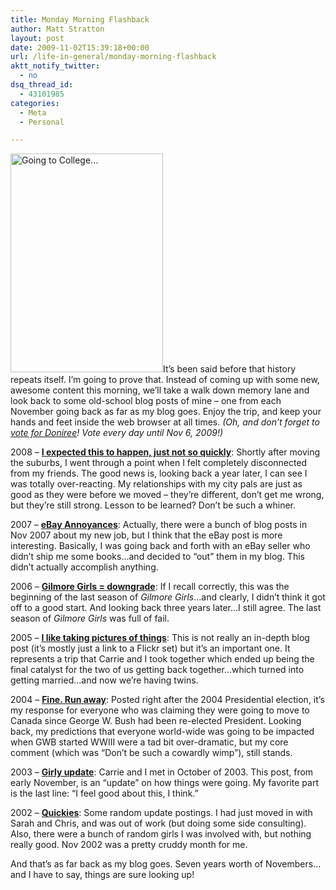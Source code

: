 ```yaml
---
title: Monday Morning Flashback
author: Matt Stratton
layout: post
date: 2009-11-02T15:39:18+00:00
url: /life-in-general/monday-morning-flashback
aktt_notify_twitter:
  - no
dsq_thread_id:
  - 43101985
categories:
  - Meta
  - Personal

---
```

[<img class="alignright" src="http://farm1.static.flickr.com/94/234370226_4821dd2103.jpg" alt="Going to College..." width="244" height="350" />][1]It&#8217;s been said before that history repeats itself. I&#8217;m going to prove that. Instead of coming up with some new, awesome content this morning, we&#8217;ll take a walk down memory lane and look back to some old-school blog posts of mine &#8211; one from each November going back as far as my blog goes. Enjoy the trip, and keep your hands and feet inside the web browser at all times. _(Oh, and don&#8217;t forget to <a href="http://www.sam-e.com/job/profile/195" target="_blank">vote for Doniree</a>! Vote every day until Nov 6, 2009!)_

2008 &#8211; [**I expected this to happen, just not so quickly**][2]: Shortly after moving the suburbs, I went through a point when I felt completely disconnected from my friends. The good news is, looking back a year later, I can see I was totally over-reacting. My relationships with my city pals are just as good as they were before we moved &#8211; they&#8217;re different, don&#8217;t get me wrong, but they&#8217;re still strong. Lesson to be learned? Don&#8217;t be such a whiner.

2007 &#8211; [**eBay Annoyances**][3]: Actually, there were a bunch of blog posts in Nov 2007 about my new job, but I think that the eBay post is more interesting. Basically, I was going back and forth with an eBay seller who didn&#8217;t ship me some books&#8230;and decided to &#8220;out&#8221; them in my blog. This didn&#8217;t actually accomplish anything.

2006 &#8211; [**Gilmore Girls = downgrade**][4]: If I recall correctly, this was the beginning of the last season of _Gilmore Girls_&#8230;and clearly, I didn&#8217;t think it got off to a good start. And looking back three years later&#8230;I still agree. The last season of _Gilmore Girls_ was full of fail.

2005 &#8211; [**I like taking pictures of things**][5]: This is not really an in-depth blog post (it&#8217;s mostly just a link to a Flickr set) but it&#8217;s an important one. It represents a trip that Carrie and I took together which ended up being the final catalyst for the two of us getting back together&#8230;which turned into getting married&#8230;and now we&#8217;re having twins.

2004 &#8211; [**Fine. Run away**][6]: Posted right after the 2004 Presidential election, it&#8217;s my response for everyone who was claiming they were going to move to Canada since George W. Bush had been re-elected President. Looking back, my predictions that everyone world-wide was going to be impacted when GWB started WWIII were a tad bit over-dramatic, but my core comment (which was &#8220;Don&#8217;t be such a cowardly wimp&#8221;), still stands.

2003 &#8211; [**Girly update**][7]: Carrie and I met in October of 2003. This post, from early November, is an &#8220;update&#8221; on how things were going. My favorite part is the last line: &#8220;I feel good about this, I think.&#8221;

2002 &#8211; [**Quickies**][8]: Some random update postings. I had just moved in with Sarah and Chris, and was out of work (but doing some side consulting). Also, there were a bunch of random girls I was involved with, but nothing really good. Nov 2002 was a pretty cruddy month for me.

And that&#8217;s as far back as my blog goes. Seven years worth of Novembers&#8230;and I have to say, things are sure looking up!

 [1]: http://www.flickr.com/photos/mugsy/234370226/ "Going to College... by Matt Stratton, on Flickr"
 [2]: /2008/11/23/i-expected-this-to-happen-just-not-so-quickly/
 [3]: /2007/11/10/ebay-annoyances/
 [4]: /2006/11/08/gilmore-girls-downgrade/
 [5]: /2005/11/12/i-like-taking-pictures-of-things/
 [6]: /2004/11/03/fine-run-away/
 [7]: /2003/11/04/girly-update/
 [8]: /2002/11/05/quickies/